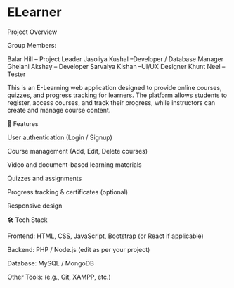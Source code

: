 # ELearner
Project Overview

Group Members:

Balar Hill – Project Leader
Jasoliya Kushal –Developer / Database Manager
Ghelani Akshay – Developer
Sarvaiya Kishan –UI/UX Designer 
Khunt Neel – Tester

This is an E-Learning web application designed to provide online courses, quizzes, and progress tracking for learners.
The platform allows students to register, access courses, and track their progress, while instructors can create and manage course content.

🚀 Features

User authentication (Login / Signup)

Course management (Add, Edit, Delete courses)

Video and document-based learning materials

Quizzes and assignments

Progress tracking & certificates (optional)

Responsive design

🛠️ Tech Stack

Frontend: HTML, CSS, JavaScript, Bootstrap (or React if applicable)

Backend: PHP / Node.js (edit as per your project)

Database: MySQL / MongoDB

Other Tools: (e.g., Git, XAMPP, etc.)
